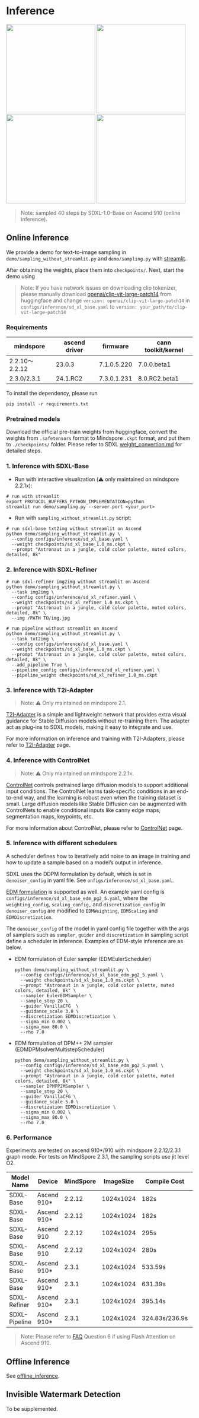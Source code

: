 # Inference

<img src="https://github.com/mindspore-lab/mindone/assets/20476835/68d132e1-a954-418d-8cb8-5be4d8162342" width="240" />
<img src="https://github.com/mindspore-lab/mindone/assets/20476835/9f0d0d2a-2ff5-4c9b-a0d0-1c744762ee92" width="240" />
<img src="https://github.com/mindspore-lab/mindone/assets/20476835/dbaf0c77-d8d3-4457-b03c-82c3e4c1ba1d" width="240" />
<img src="https://github.com/mindspore-lab/mindone/assets/20476835/f52168ef-53aa-4ee9-9f17-6889f10e0afb" width="240" />

> Note: sampled 40 steps by SDXL-1.0-Base on Ascend 910 (online inference).

## Online Inference

We provide a demo for text-to-image sampling in `demo/sampling_without_streamlit.py` and `demo/sampling.py` with [streamlit](https://streamlit.io/).

After obtaining the weights, place them into `checkpoints/`. Next, start the demo using

> Note: If you have network issues on downloading clip tokenizer, please manually download [openai/clip-vit-large-patch14](https://huggingface.co/openai/clip-vit-large-patch14) from huggingface and change `version: openai/clip-vit-large-patch14` in `configs/inference/sd_xl_base.yaml` to `version: your_path/to/clip-vit-large-patch14`

### Requirements

| mindspore      | ascend driver | firmware    | cann toolkit/kernel |
| -------------- | ------------- | ----------- | ------------------- |
| 2.2.10～2.2.12 | 23.0.3        | 7.1.0.5.220 | 7.0.0.beta1         |
| 2.3.0/2.3.1    | 24.1.RC2      | 7.3.0.1.231 | 8.0.RC2.beta1        |

To install the dependency, please run

```shell
pip install -r requirements.txt
```

### Pretrained models

Download the official pre-train weights from huggingface, convert the weights from `.safetensors` format to Mindspore `.ckpt` format, and put them to `./checkpoints/` folder. Please refer to SDXL [weight_convertion.md](./weight_convertion.md) for detailed steps.

### 1. Inference with SDXL-Base

- Run with interactive visualization (⚠️ only maintained on mindspore 2.2.1x):

```shell
# run with streamlit
export PROTOCOL_BUFFERS_PYTHON_IMPLEMENTATION=python
streamlit run demo/sampling.py --server.port <your_port>
```

- Run with `sampling_without_streamlit.py` script:

```shell
# run sdxl-base txt2img without streamlit on Ascend
python demo/sampling_without_streamlit.py \
  --config configs/inference/sd_xl_base.yaml \
  --weight checkpoints/sd_xl_base_1.0_ms.ckpt \
  --prompt "Astronaut in a jungle, cold color palette, muted colors, detailed, 8k"
```

### 2. Inference with SDXL-Refiner

```shell
# run sdxl-refiner img2img without streamlit on Ascend
python demo/sampling_without_streamlit.py \
  --task img2img \
  --config configs/inference/sd_xl_refiner.yaml \
  --weight checkpoints/sd_xl_refiner_1.0_ms.ckpt \
  --prompt "Astronaut in a jungle, cold color palette, muted colors, detailed, 8k" \
  --img /PATH TO/img.jpg

# run pipeline without streamlit on Ascend
python demo/sampling_without_streamlit.py \
  --task txt2img \
  --config configs/inference/sd_xl_base.yaml \
  --weight checkpoints/sd_xl_base_1.0_ms.ckpt \
  --prompt "Astronaut in a jungle, cold color palette, muted colors, detailed, 8k" \
  --add_pipeline True \
  --pipeline_config configs/inference/sd_xl_refiner.yaml \
  --pipeline_weight checkpoints/sd_xl_refiner_1.0_ms.ckpt
```

### 3. Inference with T2i-Adapter

> Note: ⚠️ Only maintained on mindspore 2.1.

[T2I-Adapter](../../t2i_adapter/README.md) is a simple and lightweight network that provides extra visual guidance for
Stable Diffusion models without re-training them. The adapter act as plug-ins to SDXL models, making it easy to
integrate and use.

For more information on inference and training with T2I-Adapters, please refer
to [T2I-Adapter](../../t2i_adapter/README.md) page.

### 4. Inference with ControlNet

> Note: ⚠️ Only maintained on mindspore 2.2.1x.

[ControlNet](https://arxiv.org/abs/2302.05543) controls pretrained large diffusion models to support additional input conditions. The ControlNet learns task-specific conditions in an end-to-end way, and the learning is robust even when the training dataset is small. Large diffusion models like Stable Diffusion can be augmented with ControlNets to enable conditional inputs like canny edge maps, segmentation maps, keypoints, etc.

For more information about ControlNet, please refer to [ControlNet](controlnet.md) page.

### 5. Inference with different schedulers

A scheduler defines how to iteratively add noise to an image in training and how to update a sample based on a model’s output in inference.

SDXL uses the DDPM formulation by default, which is set in `denoiser_config`  in yaml file. See `onfigs/inference/sd_xl_base.yaml`.

[EDM formulation](https://arxiv.org/abs/2006.11239) is supported as well. An example yaml config is `configs/inference/sd_xl_base_edm_pg2_5.yaml`,  where the `weighting_config`,  `scaling_config,` and `discretization_config`  in `denoiser_config`  are modified to `EDMWeighting`,  `EDMScaling` and `EDMDiscretization`.

The `denoiser_config` of the model in yaml config file together with the args of samplers such as `sampler`, `guider` and `discretization` in sampling script define a scheduler in inference. Examples of EDM-style inference are as below.

* EDM formulation of Euler sampler (EDMEulerScheduler)

  ```shell
  python demo/sampling_without_streamlit.py \
    --config configs/inference/sd_xl_base_edm_pg2_5.yaml \
    --weight checkpoints/sd_xl_base_1.0_ms.ckpt \
    --prompt "Astronaut in a jungle, cold color palette, muted colors, detailed, 8k" \
    --sampler EulerEDMSampler \
    --sample_step 20 \
    --guider VanillaCFG  \
    --guidance_scale 3.0 \
    --discretization EDMDiscretization \
    --sigma_min 0.002 \
    --sigma_max 80.0 \
    --rho 7.0
  ```

* EDM formulation of DPM++ 2M sampler (EDMDPMsolverMultistepScheduler)

  ```shell
  python demo/sampling_without_streamlit.py \
    --config configs/inference/sd_xl_base_edm_pg2_5.yaml \
    --weight checkpoints/sd_xl_base_1.0_ms.ckpt \
    --prompt "Astronaut in a jungle, cold color palette, muted colors, detailed, 8k" \
    --sampler DPMPP2MSampler \
    --sample_step 20 \
    --guider VanillaCFG \
    --guidance_scale 5.0 \
    --discretization EDMDiscretization \
    --sigma_min 0.002 \
    --sigma_max 80.0 \
    --rho 7.0
  ```

### 6. Performance

Experiments are tested on ascend 910*/910 with mindspore 2.2.12/2.3.1 graph mode. For tests on MindSpore 2.3.1, the sampling scripts use jit level O2.

| Model Name    | Device      | MindSpore | ImageSize | Compile Cost |Flash Attention| Sampler  | Sample Step | Sample Time |
|---------------|-------------|-----------|--------------|---------------|----------|-------------|-------------|-------------|
| SDXL-Base     | Ascend 910* | 2.2.12 | 1024x1024 | 182s         | ON            | EulerEDM | 40          | 6.66s       |
| SDXL-Base     | Ascend 910* | 2.2.12 | 1024x1024 | 182s         | ON            | DPM++2M Karras | 20    | 4.3s        |
| SDXL-Base     | Ascend 910  | 2.2.12 | 1024x1024 | 295s         | OFF           | DPM++2M Karras | 20    | 17s         |
| SDXL-Base     | Ascend 910  | 2.2.12 | 1024x1024 | 280s         | ON            | DPM++2M Karras | 20    | 14.5s       |
| SDXL-Base     | Ascend 910* | 2.3.1 | 1024x1024 | 533.59s   | ON            | EulerEDM | 40          | 6.78s     |
| SDXL-Base     | Ascend 910* | 2.3.1 | 1024x1024 | 631.39s   | ON            | DPM++2M Karras | 20    | 3.62s  |
| SDXL-Refiner | Ascend 910* | 2.3.1 | 1024x1024 | 395.14s        | ON            | EulerEDM | 40          | 10.18s  |
| SDXL-Pipeline | Ascend 910* | 2.3.1 | 1024x1024 | 324.83s/236.9s | ON            | EulerEDM | 20    | 5.78s/2.15s |

> Note: Please refer to [FAQ](./faq_cn.md) Question 6 if using Flash Attention on Ascend 910.


## Offline Inference

See [offline_inference](../offline_inference/README.md).


## Invisible Watermark Detection

To be supplemented.
